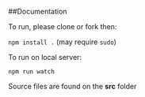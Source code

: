 ##Documentation

To run, please clone or fork then:  

`npm install .` (may require `sudo`)

To run on local server:

`npm run watch`


Source files are found on the **src** folder